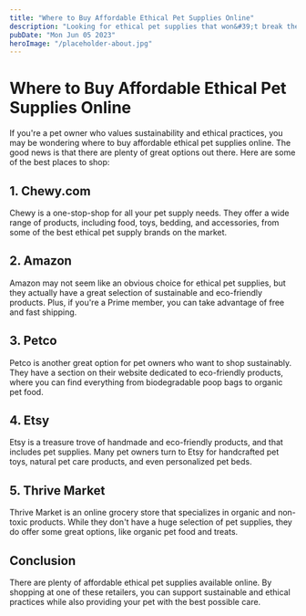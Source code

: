 ```yaml
---
title: "Where to Buy Affordable Ethical Pet Supplies Online"
description: "Looking for ethical pet supplies that won&#39;t break the bank? Check out our guide to the best places to buy affordable and sustainable pet supplies online."
pubDate: "Mon Jun 05 2023"
heroImage: "/placeholder-about.jpg"
---
```


# Where to Buy Affordable Ethical Pet Supplies Online

If you&#39;re a pet owner who values sustainability and ethical practices, you may be wondering where to buy affordable ethical pet supplies online. The good news is that there are plenty of great options out there. Here are some of the best places to shop:

## 1. Chewy.com

Chewy is a one-stop-shop for all your pet supply needs. They offer a wide range of products, including food, toys, bedding, and accessories, from some of the best ethical pet supply brands on the market.

## 2. Amazon

Amazon may not seem like an obvious choice for ethical pet supplies, but they actually have a great selection of sustainable and eco-friendly products. Plus, if you&#39;re a Prime member, you can take advantage of free and fast shipping.

## 3. Petco

Petco is another great option for pet owners who want to shop sustainably. They have a section on their website dedicated to eco-friendly products, where you can find everything from biodegradable poop bags to organic pet food.

## 4. Etsy

Etsy is a treasure trove of handmade and eco-friendly products, and that includes pet supplies. Many pet owners turn to Etsy for handcrafted pet toys, natural pet care products, and even personalized pet beds.

## 5. Thrive Market

Thrive Market is an online grocery store that specializes in organic and non-toxic products. While they don&#39;t have a huge selection of pet supplies, they do offer some great options, like organic pet food and treats.

## Conclusion

There are plenty of affordable ethical pet supplies available online. By shopping at one of these retailers, you can support sustainable and ethical practices while also providing your pet with the best possible care.